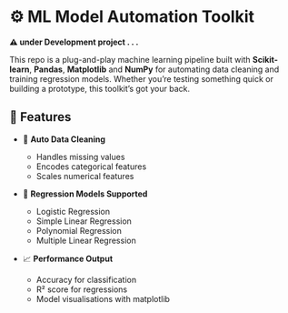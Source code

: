# ⚙️ ML Model Automation Toolkit 
**⚠ under Development project . . .**

This repo is a plug-and-play machine learning pipeline built with **Scikit-learn**, **Pandas**, **Matplotlib** and **NumPy** for automating data cleaning and training regression models. Whether you’re testing something quick or building a prototype, this toolkit’s got your back.

## 🧠 Features

- 🔄 **Auto Data Cleaning**  
  - Handles missing values  
  - Encodes categorical features  
  - Scales numerical features  

- 🤖 **Regression Models Supported**
  - Logistic Regression
  - Simple Linear Regression
  - Polynomial Regression
  - Multiple Linear Regression

- 📈 **Performance Output**
  - Accuracy for classification
  - R² score for regressions
  - Model visualisations with matplotlib
